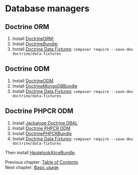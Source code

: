 # Database managers

## Doctrine ORM
1. Install [DoctrineORM](http://doctrine-orm.readthedocs.org/projects/doctrine-orm/en/latest/reference/configuration.html);
2. Install [DoctrineBundle](http://symfony.com/doc/master/bundles/DoctrineBundle/installation.html);
3. Install [Doctrine Data Fixtures](https://github.com/doctrine/data-fixtures): `composer require --save-dev doctrine/data-fixtures`

## Doctrine ODM
1. Install [DoctrineODM](http://doctrine-orm.readthedocs.org/projects/doctrine-mongodb-odm/en/latest/reference/introduction.html#setup)
2. Install [DoctrineMongoDBBundle](http://symfony.com/doc/current/bundles/DoctrineMongoDBBundle/index.html#installation)
3. Install [Doctrine Data Fixtures](https://github.com/doctrine/data-fixtures): `composer require --save-dev doctrine/data-fixtures`

## Doctrine PHPCR ODM
1. Install [Jackalope Doctrine DBAL](https://github.com/jackalope/jackalope-doctrine-dbal#installation)
2. Install [Doctrine PHPCR ODM](http://doctrine-orm.readthedocs.org/projects/doctrine-phpcr-odm/en/latest/reference/installation-configuration.html)
3. Install [DoctrinePHPCRBundle](http://symfony.com/doc/current/cmf/bundles/phpcr_odm/introduction.html)
4. Install [Doctrine Data Fixtures](https://github.com/doctrine/data-fixtures): `composer require --save-dev doctrine/data-fixtures`

Then install [HautelookAliceBundle](https://github.com/hautelook/AliceBundle#installation).

Previous chapter: [Table of Contents](../../../README.md#documentation)<br />
Next chapter: [Basic usage](../../../README.md#basic-usage)
